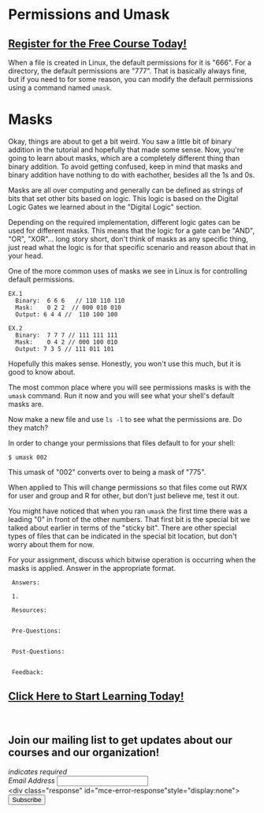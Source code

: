 # Permissions and Umask
##  [Register for the Free Course Today!](https://roppers.thinkific.com/courses/computing-fundamentals)
When a file is created in Linux, the default permissions for it is "666". For a directory, the default permissions are "777". That is basically always fine, but if you need to for some reason, you can modify the default permissions using a command named ```umask```. 

# Masks

Okay, things are about to get a bit weird. You saw a little bit of binary addition in the tutorial and hopefully that made some sense. Now, you're going to learn about masks, which are a completely different thing than binary addition. To avoid getting confused, keep in mind that masks and binary addition have nothing to do with eachother, besides all the 1s and 0s.

Masks are all over computing and generally can be defined as strings of bits that set other bits based on logic. This logic is based on the Digital Logic Gates we learned about in the "Digital Logic" section.

Depending on the required implementation, different logic gates can be used for different masks. This means that the logic for a gate can be "AND", "OR", "XOR"... long story short, don't think of masks as any specific thing, just read what the logic is for that specific scenario and reason about that in your head. 

One of the more common uses of masks we see in Linux is for controlling default permissions. 

```
EX.1
  Binary:  6 6 6   // 110 110 110 
  Mask:    0 2 2  // 000 010 010
  Output: 6 4 4 //  110 100 100

EX.2
  Binary:  7 7 7 // 111 111 111
  Mask:    0 4 2 // 000 100 010
  Output: 7 3 5 // 111 011 101

```  

Hopefully this makes sense. Honestly, you won't use this much, but it is good to know about.

The most common place where you will see permissions masks is with the ```umask``` command. Run it now and you will see what your shell's default masks are.

Now make a new file and use ```ls -l``` to see what the permissions are. Do they match?

In order to change your permissions that files default to for your shell:

```
$ umask 002
```

This umask of "002" converts over to being a mask of "775". 

When applied to This will change permissions so that files come out RWX for user and group and R for other, but don't just believe me, test it out.

You might have noticed that when you ran ```umask``` the first time there was a leading "0" in front of the other numbers. That first bit is the special bit we talked about earlier in terms of the "sticky bit". There are other special types of files that can be indicated in the special bit location, but don't worry about them for now.  

For your assignment, discuss which bitwise operation is occurring when the masks is applied. Answer in the appropriate format. 

```
 Answers:

 1.

 Resources:
 

 Pre-Questions:


 Post-Questions:


 Feedback:

```
##  [Click Here to Start Learning Today!](https://roppers.thinkific.com/courses/computing-fundamentals)
<br><div id="mc_embed_signup"><form action="https://gmail.us5.list-manage.com/subscribe/post?u=4d03cc5db483966f7e0fe17cc&amp;id=8d9620c4b7" method="post" id="mc-embedded-subscribe-form" name="mc-embedded-subscribe-form" class="validate" target="_blank" novalidate>  <div id="mc_embed_signup_scroll"><h2>Join our mailing list to get updates about our courses and our organization!</h2><div class="indicates-required"><span class="asterisk">*</span> indicates required</div><div class="mc-field-group">	<label for="mce-EMAIL">Email Address  <span class="asterisk">*</span></label>	<input type="email" value="" name="EMAIL" class="required email" id="mce-EMAIL"></div>	<div id="mce-responses" class="clear">		<div class="response" id="mce-error-response"style="display:none"></div>		<div class="response" id="mce-success-response" style="display:none"></div>	</div>    <!-- real people should not fill this in and expect good things - do not remove this or risk form bot signups-->    <div style="position: absolute; left: -5000px;" aria-hidden="true"><input type="text" name="b_4d03cc5db483966f7e0fe17cc_8d9620c4b7" tabindex="-1" value=""></div>    <div class="clear"><input type="submit" value="Subscribe" name="subscribe" id="mc-embedded-subscribe" class="button"></div>    </div></form></div><script type="text/javascript" src="//s3.amazonaws.com/downloads.mailchimp.com/js/mc-validate.js"></script><script type="text/javascript">(function($) {window.fnames = new Array(); window.ftypes = newArray();fnames[0]="EMAIL";ftypes[0]="email";}(jQuery));var $mcj = jQuery.noConflict(true);</script><!--End mc_embed_signup-->